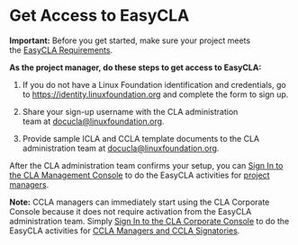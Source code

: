 # Get Access to EasyCLA

**Important:** Before you get started, make sure your project meets the [EasyCLA Requirements](EasyCLA-Requirements.md).

**As the project manager, do these steps to get access to EasyCLA:**

1. If you do not have a Linux Foundation identification and credentials, go to <https://identity.linuxfoundation.org> and complete the form to sign up.

1. Share your sign-up username with the CLA administration team at <docucla@linuxfoundation.org>.

1. Provide sample ICLA and CCLA template documents to the CLA administration team at <docucla@linuxfoundation.org>.

After the CLA administration team confirms your setup, you can [Sign In to the CLA Management Console](Sign-In-to-the-CLA-Management-Console.md) to do the EasyCLA activities for [project managers](Project-Managers.md).

**Note:** CCLA managers can immediately start using the CLA Corporate Console because it does not require activation from the EasyCLA administration team. Simply [Sign In to the CLA Corporate Console](Sign-In-to-the-CLA-Corporate-Console.md) to do the EasyCLA activities for [CCLA Managers and CCLA Signatories](CCLA-Managers-and-CCLA-Signatories.md).
